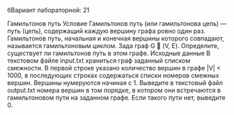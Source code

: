 бВариант лабораторной: 21

Гамильтонов путь
Условие
Гамильтонов путь (или гамильтонова цепь) — путь (цепь), содержащий каждую вершину
графа ровно один раз. Гамильтонов путь, начальная и конечная вершины которого
совпадают, называется гамильтоновым циклом.
Зада граф G  (V, E). Определите, существует ли гамильтонов путь в этом графе.
Исходные данные
В текстовом файле input.txt храниться граф заданный списком смежности. В первой cтроке
указано количество вершин в графе |V| < 1000, в последующих строках содержаться
списки номеров смежных вершин. Вершины нумеруются начиная с 1. Выведите в
текстовый файл output.txt номера вершин в том порядке, в котором они встречаются в
гамильтоновом пути на заданном графе. Если такого пути нет, выведите 0.